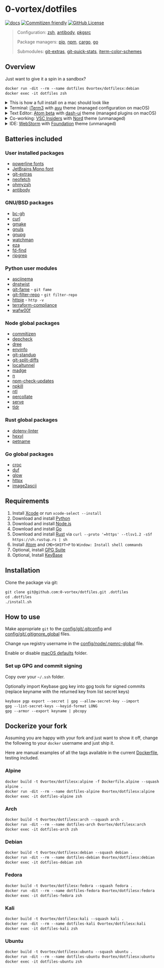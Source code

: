 # 0-vortex/dotfiles   

[![docs](https://github.com/0-vortex/dotfiles/actions/workflows/release.yml/badge.svg)](https://github.com/0-vortex/dotfiles/actions/workflows/docs.yml)
 [![Commitizen friendly](https://img.shields.io/badge/commitizen-friendly-brightgreen.svg)](http://commitizen.github.io/cz-cli/)
 [![GitHub License](https://img.shields.io/github/license/0-vortex/vortex.name.svg)](https://github.com/0-vortex/vortex.name/blob/master/LICENSE)

> Configuration: [zsh](http://www.zsh.org), [antibody](https://github.com/getantibody/antibody), [pkgsrc](https://www.pkgsrc.org)
> 
> Package managers: [pip](https://pip.pypa.io/en/stable/user_guide/), [npm](https://docs.npmjs.com/about-npm), [cargo](https://doc.rust-lang.org/cargo/), [go](https://github.com/golang/go/wiki/Modules)
>
> Submodules: [git-extras](https://github.com/tj/git-extras), [git-quick-stats](https://github.com/arzzen/git-quick-stats), [iterm-color-schemes](https://github.com/mbadolato/iTerm2-Color-Schemes)

## Overview

Just want to give it a spin in a sandbox?

```shell
docker run -dit --rm --name dotfiles 0vortex/dotfilesx:debian 
docker exec -it dotfiles zsh
```

<details>
  <summary>This is how a full install on a mac should look like</summary>

[![asciicast](https://asciinema.org/a/414072.svg)](https://asciinema.org/a/414072)

</details>

<details>
  <summary>Terminal: <a href="https://www.iterm2.com">iTerm3</a> with <a href="https://raw.githubusercontent.com/mbadolato/iTerm2-Color-Schemes/master/schemes/ayu.itermcolors">ayu</a> theme (managed configuration on macOS)</summary>

![iTerm3](screenshots/iterm.png)

</details>

<details>
  <summary>Text Editor: <a href="https://atom.io/beta">Atom beta</a> with <a href="https://github.com/cpsdqs/dash-ui">dash-ui</a> theme (managed plugins on macOS)</summary>

![Atom](screenshots/atom.png)

</details>

<details>
  <summary>Co-working: <a href="https://code.visualstudio.com/insiders/">VSC Insiders</a> with <a href="https://www.nordtheme.com">Nord</a> theme (unmanaged)</summary>

![VSC Insiders](screenshots/vscode.png)

</details>

<details>
  <summary>IDE: <a href="https://www.jetbrains.com/webstorm/">WebStorm</a> with <a href="https://plugins.jetbrains.com/plugin/17418-foundation-theme">Foundation</a> theme (unmanaged)</summary>

![WebStorm](screenshots/webstorm.png)

</details>

## Batteries included

### User installed packages

- [powerline fonts](https://github.com/powerline/fonts)
- [JetBrains Mono font](https://github.com/JetBrains/JetBrainsMono)
- [git-extras](https://github.com/tj/git-extras)
- [neofetch](https://github.com/dylanaraps/neofetch)
- [ohmyzsh](https://github.com/ohmyzsh/ohmyzsh)
- [antibody](https://github.com/getantibody/antibody)

### GNU/BSD packages

- [bc-gh](https://cdn.netbsd.org/pub/pkgsrc/current/pkgsrc/math/bc-gh/index.html)
- [curl](https://cdn.netbsd.org/pub/pkgsrc/current/pkgsrc/www/curl/index.html)
- [gmake](https://cdn.netbsd.org/pub/pkgsrc/current/pkgsrc/devel/gmake/index.html)
- [gnuls](https://cdn.netbsd.org/pub/pkgsrc/current/pkgsrc/misc/gnuls/index.html)
- [gnupg](https://cdn.netbsd.org/pub/pkgsrc/current/pkgsrc/security/gnupg/index.html)
- [watchman](https://cdn.netbsd.org/pub/pkgsrc/current/pkgsrc/sysutils/watchman/index.html)
- [eza](https://crates.io/crates/eza)
- [fd-find](https://crates.io/crates/fd-find)
- [ripgrep](https://crates.io/crates/ripgrep)

### Python user modules

- [asciinema](https://github.com/asciinema/asciinema)
- [dnstwist](https://github.com/elceef/dnstwist)
- [git-fame](https://github.com/casperdcl/git-fame) - `git fame`
- [git-filter-repo](https://github.com/newren/git-filter-repo) - `git filter-repo`
- [httpie](https://github.com/httpie/httpie) - `http -v`
- [terraform-compliance](https://github.com/terraform-compliance/cli)
- [wafw00f](https://github.com/EnableSecurity/wafw00f)

### Node global packages

- [commitizen](https://www.npmjs.com/package/commitizen)
- [depcheck](https://www.npmjs.com/package/depcheck)
- [dree](https://www.npmjs.com/package/dree)
- [envinfo](https://www.npmjs.com/package/envinfo)
- [git-standup](https://www.npmjs.com/package/git-standup)
- [git-split-diffs](https://www.npmjs.com/package/git-split-diffs)
- [localtunnel](https://www.npmjs.com/package/localtunnel)
- [madge](https://www.npmjs.com/package/madge)
- [n](https://www.npmjs.com/package/n)
- [npm-check-updates](https://www.npmjs.com/package/npm-check-updates)
- [npkill](https://www.npmjs.com/package/npkill)
- [ntl](https://www.npmjs.com/package/ntl)
- [percollate](https://www.npmjs.com/package/percollate)
- [serve](https://www.npmjs.com/package/serve)
- [tldr](https://www.npmjs.com/package/tldr)

### Rust global packages

- [dotenv-linter](https://crates.io/crates/dotenv-linter)
- [hexyl](https://github.com/sharkdp/hexyl)
- [petname](https://github.com/allenap/rust-petname)

### Go global packages

- [croc](https://github.com/schollz/croc)
- [duf](https://github.com/muesli/duf)
- [glow](https://github.com/charmbracelet/glow)
- [httpx](https://github.com/projectdiscovery/httpx)
- [image2ascii](https://github.com/qeesung/image2ascii)

## Requirements

1. Install [Xcode](https://developer.apple.com/xcode/) or run ``xcode-select --install``
2. Download and install [Python](https://www.python.org)
3. Download and install [Node.js](https://nodejs.org/en/)
4. Download and install  [Go](https://golang.org/dl/) 
5. Download and install  [Rust](https://www.rust-lang.org/) via ``curl --proto '=https' --tlsv1.2 -sSf https://sh.rustup.rs | sh``
6. Install [Atom](http://atom.io) and ``CMD+SHIFT+P`` to ``Window: Install shell commands``
7. Optional, install [GPG Suite](https://gpgtools.org)
8. Optional, Install [KeyBase](https://keybase.io)

## Installation

Clone the package via git:

```shell
git clone git@github.com:0-vortex/dotfiles.git .dotfiles
cd .dotfiles
./install.sh
```

## How to use

Make appropriate `git` to the [config/git/.gitconfig](./config/git/.gitconfig) and [config/git/.gitignore_global](./config/git/.gitignore_global) files.

Change `npm` registry username in the [config/node/.npmrc-global](./config/node/.npmrc-global) file.

Enable or disable [macOS defaults](./defaults) folder.

### Set up GPG and commit signing

Copy over your `~/.ssh` folder.

Optionally import Keybase gpg key into gpg tools for signed commits (replace keyname with the returned key from list secret keys)

```shell
keybase pgp export --secret | gpg --allow-secret-key --import
gpg --list-secret-keys --keyid-format LONG
gpg --armor --export keyname | pbcopy
```

## Dockerize your fork

Assuming you are happy with your fork and just want to show it off, 
change the following to your `docker` username and just ship it. 

Here are manual examples of all the tags available in the current [Dockerfile](./Dockerfile.debian), testing included.

### Alpine

```shell
docker build -t 0vortex/dotfilesx:alpine -f Dockerfile.alpine --squash alpine .
docker run -dit --rm --name dotfiles-alpine 0vortex/dotfilesx:alpine
docker exec -it dotfiles-alpine zsh
```

### Arch

```shell
docker build -t 0vortex/dotfilesx:arch --squash arch .
docker run -dit --rm --name dotfiles-arch 0vortex/dotfilesx:arch
docker exec -it dotfiles-arch zsh
```

### Debian

```shell
docker build -t 0vortex/dotfilesx:debian --squash debian .
docker run -dit --rm --name dotfiles-debian 0vortex/dotfilesx:debian
docker exec -it dotfiles-debian zsh
```

### Fedora

```shell
docker build -t 0vortex/dotfilesx:fedora --squash fedora .
docker run -dit --rm --name dotfiles-fedora 0vortex/dotfilesx:fedora
docker exec -it dotfiles-fedora zsh
```

### Kali

```shell
docker build -t 0vortex/dotfilesx:kali --squash kali .
docker run -dit --rm --name dotfiles-kali 0vortex/dotfilesx:kali
docker exec -it dotfiles-kali zsh
```

### Ubuntu

```shell
docker build -t 0vortex/dotfilesx:ubuntu --squash ubuntu .
docker run -dit --rm --name dotfiles-ubuntu 0vortex/dotfilesx:ubuntu
docker exec -it dotfiles-ubuntu zsh
```
